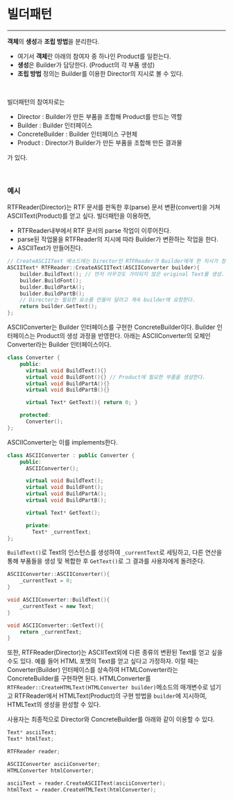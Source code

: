 # 빌더패턴
---

**객체**의 **생성**과 **조립 방법**을 분리한다.
- 여기서 **객체**란 아래의 참여자 중 하나인 Product를 일컫는다.
- **생성**은 Builder가 담당한다. (Product의 각 부품 생성)
- **조립 방법** 정의는 Builder를 이용한 Director의 지시로 볼 수 있다.

<br>

빌더패턴의 참여자로는
- Director : Builder가 만든 부품을 조합해 Product를 만드는 역할
- Builder : Builder 인터페이스
- ConcreteBuilder : Builder 인터페이스 구현체
- Product : Director가 Builder가 만든 부품을 조합해 만든 결과물

가 있다.

<br>

### 예시
RTFReader(Director)는 RTF 문서를 판독한 후(parse) 문서 변환(convert)을 거쳐 ASCIIText(Product)를 얻고 싶다. 빌더패턴을 이용하면, <br>
- RTFReader내부에서 RTF 문서의 parse 작업이 이루어진다.
- parse된 작업물을 RTFReader의 지시에 따라 Builder가 변환하는 작업을 한다.
- ASCIIText가 만들어진다. 


```cpp
// CreateASCIIText 메소드에는 Director인 RTFReader가 Builder에게 한 지시가 정의되어 있다.
ASCIIText* RTFReader::CreateASCIIText(ASCIIConverter builder){
    builder.BuildText(); // 먼저 아무것도 가미되지 않은 original Text를 생성.
    builder.BuildFont();
    builder.BuildPartA();
    builder.BuildPartB();
    // Director는 필요한 요소를 만들어 달라고 계속 builder에 요청한다.
    return builder.GetText();
};
```

ASCIIConverter는 Builder 인터페이스를 구현한 ConcreteBuilder이다. Builder 인터페이스는 Product의 생성 과정을 반영한다. 아래는 ASCIIConverter의 모체인 Converter라는 Builder 인터페이스이다.
```cpp
class Converter {
    public:
      virtual void BuildText(){}
      virtual void BuildFont(){} // Product에 필요한 부품을 생성한다.
      virtual void BuildPartA(){}
      virtual void BuildPartB(){}

      virtual Text* GetText(){ return 0; }

    protected:
      Converter();
};
```
 
ASCIIConverter는 이를 implements한다.
```cpp
class ASCIIConverter : public Converter {
    public:
      ASCIIConverter();

      virtual void BuildText();
      virtual void BuildFont();
      virtual void BuildPartA();
      virtual void BuildPartB();

      virtual Text* GetText();

      private:
        Text* _currentText;
};
```

`BuildText()`로 Text의 인스턴스를 생성하여 `_currentText`로 세팅하고, 다른 연산을 통해 부품들을 생성 및 복합한 후 `GetText()`로 그 결과를 사용자에게 돌려준다.
```cpp
ASCIIConverter::ASCIIConverter(){
    _currentText = 0;
}

void ASCIIConverter::BuildText(){
    _currentText = new Text;
}

void ASCIIConverter::GetText(){
    return _currentText;
}
```

또한, RTFReader(Director)는 ASCIIText외에 다른 종류의 변환된 Text를 얻고 싶을수도 있다. 예를 들어 HTML 포맷의 Text를 얻고 싶다고 가정하자. 이럴 때는 Converter(Builder) 인터페이스를 상속하여 HTMLConverter라는 ConcreteBuilder를 구현하면 된다. HTMLConverter를 `RTFReader::CreateHTMLText(HTMLConverter builder)`메소드의 매개변수로 넘기고 RTFReader에서 HTMLText(Product)의 구현 방법을 `builder`에 지시하여, HTMLText의 생성을 완성할 수 있다.

사용자는 최종적으로 Director와 ConcreteBuilder를 아래와 같이 이용할 수 있다.
```cpp
Text* asciiText;
Text* htmlText;

RTFReader reader;

ASCIIConverter asciiConverter;
HTMLConverter htmlConverter;

asciiText = reader.CreateASCIIText(asciiConverter);
htmlText = reader.CreateHTMLText(htmlConverter);
```
